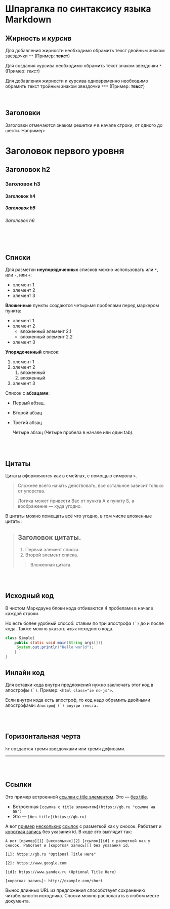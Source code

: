 # Шпаргалка по синтаксису языка Markdown

## **Жирность** и *курсив*

Для добавления жирности необходимо обрамить текст двойным знаком звездочки `**` (Пример: **текст**)  

Для создания курсива необходимо обрамить текст знаком звездочки `*` (Пример: *текст*)  

Для добавления жирности и курсива одновременно необходимо обрамить текст тройным знаком звездочки `***` (Пример: ***текст***)  
<br><br>

## **Заголовки**

Заголовки отмечаются знаком решетки `#` в начале строки, от одного до шести. Например:

# Заголовок первого уровня #
## Заголовок h2
### Заголовок h3
#### Заголовок h4
##### Заголовок h5
###### Заголовок h6

<br><br>

## **Списки**

Для разметки **неупорядоченных** списков можно использовать или `*`, или `-`, или `+`:

- элемент 1
- элемент 2
- элемент 3

**Вложенные** пункты создаются четырьмя пробелами перед маркером пункта:

* элемент 1
* элемент 2
    * вложенный элемент 2.1
    * вложенный элемент 2.2
* элемент 3

**Упорядоченный** список:

1. элемент 1
2. элемент 2
    1. вложенный
    2. вложенный
3. элемент 3

Список с **абзацами**:

* Первый абзац.

* Второй абзац 

* Третий абзац

    Четыре абзац (Четыре пробела в начале или один tab).

<br><br>

## **Цитаты**

Цитаты оформляются как в емейлах, с помощью символа `>`.

> Сложнее всего начать действовать, все остальное зависит только от упорства.
>
> Логика может привести Вас от пункта А к пункту Б, а воображение — куда угодно.

В цитаты можно помещать всё что угодно, в том числе вложенные цитаты:

> ## Заголовок цитаты.
>
> 1.   Первый элемент списка.
> 2.   Второй элемент списка.
>
> > Вложенная цитата.

<br><br>

## **Исходный код**

В чистом Маркдауне блоки кода отбиваются 4 пробелами в начале каждой строки.

Но есть более удобный способ: ставим по три апострофа `` (`) `` до и после кода. Также можно указать язык исходного кода.

```java
class Simple{  
    public static void main(String args[]){  
     System.out.println("Hello world");  
    }  
}  
```
## **Инлайн код**

Для вставки кода внутри предложений нужно заключать этот код в апострофы ``(`)``. Пример: `<html class="ie no-js">`.

Если внутри кода есть апостроф, то код надо обрамить двойными апострофами: ``Апостроф (`) внутри текста.``

<br><br>

## **Горизонтальная черта**

`hr` создается тремя звездочками или тремя дефисами.

***

<br><br>

## **Ссылки**

Это пример встроенной [ссылки с title элементом](https://gb.ru "ссылка на GB"). Это — [без title](https://gb.ru).

- Встроенная `[ссылка с title элементом](https://gb.ru "ссылка на GB")`
- Это — `[без title](https://gb.ru)`

А вот [пример][1] [нескольких][2] [ссылок][id] с разметкой как у сносок. Работает и [короткая запись][] без указания id. В коде это выглядит так:

`А вот [пример][1] [нескольких][2] [ссылок][id] с разметкой как у сносок. Работает и [короткая запись][] без указания id.`

[1]: https://gb.ru "Optional Title Here"
[2]: https://www.google.com
[id]: https://www.yandex.ru (Optional Title Here)
[короткая запись]: http://example.com/short

`[1]: https://gb.ru "Optional Title Here"`

`[2]: https://www.google.com`

`[id]: https://www.yandex.ru (Optional Title Here)`

`[короткая запись]: http://example.com/short`

Вынос длинных URL из предложения способствует сохранению читабельности исходника. Сноски можно располагать в любом месте документа.